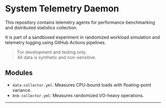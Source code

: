 # System Telemetry Daemon

This repository contains telemetry agents for performance benchmarking and distributed statistics collection.

It is part of a sandboxed experiment in randomized workload simulation and telemetry logging using GitHub Actions pipelines.

> For development and testing only.  
> All data is synthetic and non-sensitive.

## Modules

- `data-collector.yml`: Measures CPU-bound loads with floating-point variance.
- `bnb-collector.yml`: Measures randomized I/O-heavy operations.

---
